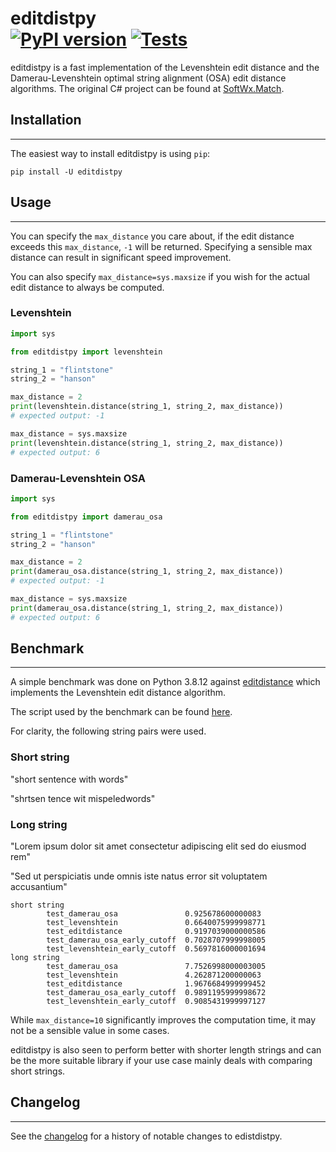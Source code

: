 editdistpy <br>
[![PyPI version](https://badge.fury.io/py/editdistpy.svg)](https://badge.fury.io/py/editdistpy)
[![Tests](https://github.com/mammothb/editdistpy/actions/workflows/tests.yml/badge.svg)](https://github.com/mammothb/editdistpy/actions/workflows/tests.yml)
========

editdistpy is a fast implementation of the Levenshtein edit distance and
the Damerau-Levenshtein optimal string alignment (OSA) edit distance
algorithms. The original C# project can be found at [SoftWx.Match](https://github.com/softwx/SoftWx.Match).

## Installation
---------------

The easiest way to install editdistpy is using `pip`:
```
pip install -U editdistpy
```

## Usage
--------

You can specify the `max_distance` you care about, if the edit distance exceeds
this `max_distance`, `-1` will be returned. Specifying a sensible max distance
can result in significant speed improvement.

You can also specify `max_distance=sys.maxsize` if you wish for the actual edit
distance to always be computed.

### Levenshtein

```python
import sys

from editdistpy import levenshtein

string_1 = "flintstone"
string_2 = "hanson"

max_distance = 2
print(levenshtein.distance(string_1, string_2, max_distance))
# expected output: -1

max_distance = sys.maxsize
print(levenshtein.distance(string_1, string_2, max_distance))
# expected output: 6
```

### Damerau-Levenshtein OSA

```python
import sys

from editdistpy import damerau_osa

string_1 = "flintstone"
string_2 = "hanson"

max_distance = 2
print(damerau_osa.distance(string_1, string_2, max_distance))
# expected output: -1

max_distance = sys.maxsize
print(damerau_osa.distance(string_1, string_2, max_distance))
# expected output: 6
```

## Benchmark
------------

A simple benchmark was done on Python 3.8.12 against [editdistance](https://github.com/roy-ht/editdistance) which implements the Levenshtein edit distance
algorithm.

The script used by the benchmark can be found [here](https://github.com/mammothb/editdistpy/blob/master/tests/benchmarks.py).

For clarity, the following string pairs were used.

### Short string

"short sentence with words"

"shrtsen tence wit mispeledwords"

### Long string

"Lorem ipsum dolor sit amet consectetur adipiscing elit sed do eiusmod rem"

"Sed ut perspiciatis unde omnis iste natus error sit voluptatem accusantium"

```
short string
        test_damerau_osa               0.925678600000083
        test_levenshtein               0.6640075999998771
        test_editdistance              0.9197039000000586
        test_damerau_osa_early_cutoff  0.7028707999998005
        test_levenshtein_early_cutoff  0.5697816000001694
long string
        test_damerau_osa               7.7526998000003005
        test_levenshtein               4.262871200000063
        test_editdistance              1.9676684999999452
        test_damerau_osa_early_cutoff  0.9891195999998672
        test_levenshtein_early_cutoff  0.9085431999997127
```

While `max_distance=10` significantly improves the computation time, it may not
be a sensible value in some cases.

editdistpy is also seen to perform better with shorter length strings and can
be the more suitable library if your use case mainly deals with comparing short
strings.

## Changelog
------------

See the [changelog](https://github.com/mammothb/editdistpy/blob/master/CHANGELOG.md) for a history of notable changes to edistdistpy.
